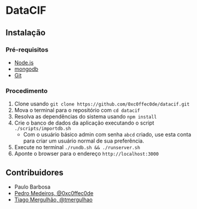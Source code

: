 # DataCIF

## Instalação

### Pré-requisitos

- [Node.js](https://nodejs.org)
- [mongodb](https://www.mongodb.org)
- [Git](http://git-scm.com)

### Procedimento

1. Clone usando `git clone https://github.com/0xc0ffec0de/datacif.git`
1. Mova o terminal para o repositório com `cd datacif`
1. Resolva as dependências do sistema usando `npm install`
1. Crie o banco de dados da aplicação executando o script `./scripts/importdb.sh`
    * Com o usuário básico admin com senha `abcd` criado, use esta conta para criar um usuário normal de sua preferência.
1. Execute no terminal `./rundb.sh && ./runserver.sh`
1. Aponte o browser para o endereço `http://localhost:3000`

## Contribuidores

- Paulo Barbosa
- [Pedro Medeiros, @0xc0ffec0de](https://github.com/0xc0ffec0de)
- [Tiago Mergulhão, @tmergulhao](https://github.com/tmergulhao)
